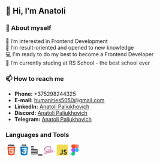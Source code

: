 ## 👋 Hi, I’m Anatoli
### 💬 About myself  
 👀 I’m interested in Frontend Development  
 🌱 I’m result-oriented and opened to new knowledge  
 💻 I'm ready to do my best to become a Frontend Developer  
 🔭 I’m currently studing at RS School - the best school ever  
### 📫 How to reach me   
- __Phone:__ +375298244325  
- __E-mail:__ [humanities5050@gmail.com](humanities5050@gmail.com)
- __LinkedIn:__ [Anatoli Paliukhovich](https://www.linkedin.com/in/anatoli-paliukhovich-545b07215/)
- __Discord:__ [Anatoli Paliukhovich](https://discordapp.com/users/anatoli0243)
- __Telegram:__ [Anatoli Paliukhovich](https://t.me/Anatoli_Paliukhovich)
### Languages and Tools
<img alt="HTML5 icon" width="30px" src="img/html.svg">   <img alt="CSS3 icon" width="30px" src="img/css.svg">  <img alt="BEM icon" width="30px" src="img/bem.svg">  <img alt="SASS icon" width="30px" src="img/sass.png">   <img alt="JS icon" width="30px" src="img/js.svg">   <img alt="Figma icon" width="30px" src="img/figma.svg">
<!---
Anatoli-Paliukhovich/Anatoli-Paliukhovich is a ✨ special ✨ repository because its `README.md` (this file) appears on your GitHub profile.
You can click the Preview link to take a look at your changes.
--->
